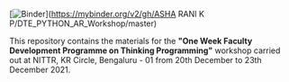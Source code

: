 [![Binder](https://mybinder.org/badge_logo.svg)](https://mybinder.org/v2/gh/ASHA RANI K P/DTE_PYTHON_AR_Workshop/master)  

This repository contains the materials for the **"One Week Faculty Development Programme on Thinking Programming"** workshop carried out at NITTR, KR Circle, Bengaluru - 01 from 20th December to 23th December 2021.


